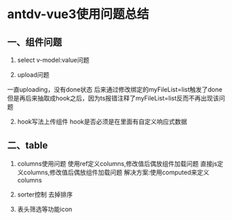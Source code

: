 # antdv-vue3使用问题总结
## 一、组件问题
1. select
 v-model:value问题


 2. upload问题

 一直uploading，没有done状态
 后来通过修改绑定的myFileList=list触发了done
 但是再后来抽取成hook之后，因为ts报错注释了myFileList=list反而不再出现该问题 




 2. hook写法上传组件
 hook是否必须是在里面有自定义响应式数据

 ## 二、table
 1. columns使用问题
 使用ref定义columns,修改值后偶放组件加载问题
 直接js定义columns,修改值后偶放组件加载问题
 解决方案:使用computed来定义columns

 2. sorter控制
 去掉排序


 3. 表头筛选等功能icon
